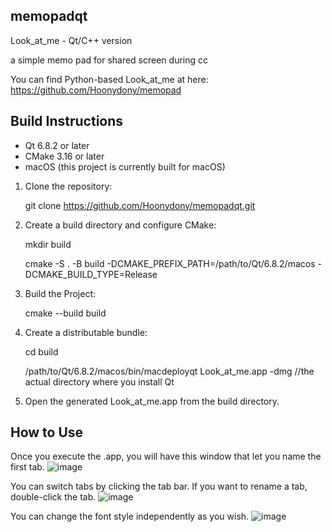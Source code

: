 ## memopadqt

Look_at_me - Qt/C++ version

a simple memo pad for shared screen during cc

You can find Python-based Look_at_me at here: https://github.com/Hoonydony/memopad


## Build Instructions

- Qt 6.8.2 or later
- CMake 3.16 or later
- macOS (this project is currently built for macOS)

1. Clone the repository:

   git clone https://github.com/Hoonydony/memopadqt.git 

2. Create a build directory and configure CMake:

   mkdir build

   cmake -S . -B build -DCMAKE_PREFIX_PATH=/path/to/Qt/6.8.2/macos -DCMAKE_BUILD_TYPE=Release

3. Build the Project:
   
   cmake --build build

4. Create a distributable bundle:
   
   cd build

   /path/to/Qt/6.8.2/macos/bin/macdeployqt Look_at_me.app -dmg //the actual directory where you install Qt

5. Open the generated Look_at_me.app from the build directory.


## How to Use

Once you execute the .app, you will have this window that let you name the first tab.
![image](https://github.com/user-attachments/assets/85c28e58-601b-4719-91e9-52d702cbdd2d)

You can switch tabs by clicking the tab bar. If you want to rename a tab, double-click the tab.
![image](https://github.com/user-attachments/assets/2befe7f1-58e8-4ddb-ba25-3dc499fb0694)

You can change the font style independently as you wish.
![image](https://github.com/user-attachments/assets/b9b5d9bb-5d49-4602-beaa-be8ec2938230)

